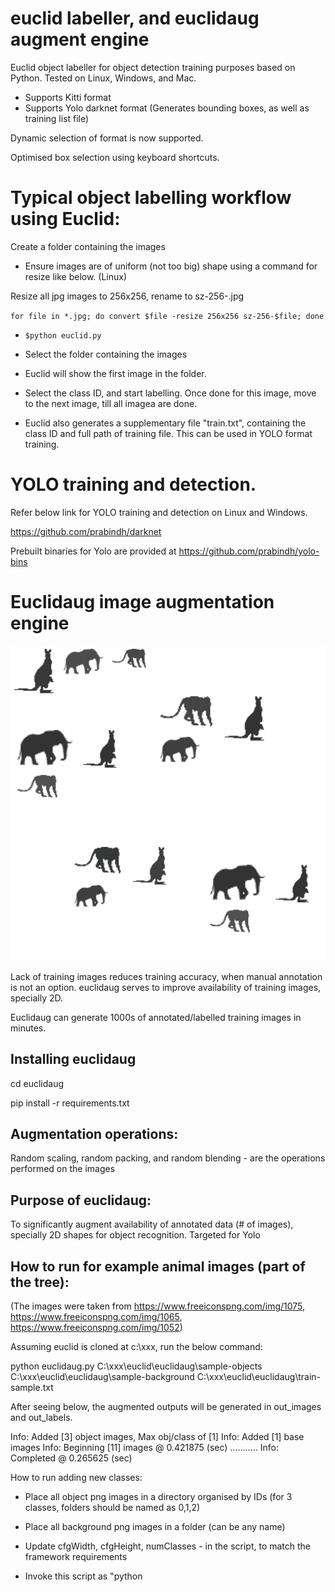 # euclid labeller, and euclidaug augment engine
Euclid object labeller for object detection training purposes based on Python. Tested on Linux, Windows, and Mac.

- Supports Kitti format
- Supports Yolo darknet format (Generates bounding boxes, as well as training list file)

Dynamic selection of format is now supported.

Optimised box selection using keyboard shortcuts.

# Typical object labelling workflow using Euclid:

Create a folder containing the images
 
- Ensure images are of uniform (not too big) shape using a command for resize like below. (Linux)

Resize all jpg images to 256x256, rename to sz-256-<original-name>.jpg

  `for file in *.jpg; do convert $file -resize 256x256 sz-256-$file; done`

- `$python euclid.py`

- Select the folder containing the images

- Euclid will show the first image in the folder.

- Select the class ID, and start labelling. Once done for this image, move to the next image, till all imagea are done.

- Euclid also generates a supplementary file "train.txt", containing the class ID and full path of training file. This can be used in YOLO format training.

# YOLO training and detection.

Refer below link for YOLO training and detection on Linux and Windows.

https://github.com/prabindh/darknet

Prebuilt binaries for Yolo are provided at https://github.com/prabindh/yolo-bins

# Euclidaug image augmentation engine

![alt text](euclidaug/sample_output.png)

Lack of training images reduces training accuracy, when manual annotation is not an option. euclidaug serves to improve availability of training images, specially 2D.

Euclidaug can generate 1000s of annotated/labelled training images in minutes.

## Installing euclidaug

cd euclidaug

pip install -r requirements.txt

## Augmentation operations:

Random scaling, random packing, and random blending - are the operations performed on the images

## Purpose of euclidaug:

 To significantly augment availability of annotated data (# of images), specially 2D shapes for object recognition. Targeted for  Yolo

## How to run for example animal images (part of the tree):

(The images were taken from https://www.freeiconspng.com/img/1075, https://www.freeiconspng.com/img/1065, https://www.freeiconspng.com/img/1052)

Assuming euclid is cloned at c:\xxx, run the below command:

python euclidaug.py C:\xxx\euclid\euclidaug\sample-objects C:\xxx\euclid\euclidaug\sample-background C:\xxx\euclid\euclidaug\train-sample.txt

After seeing below, the augmented outputs will be generated in out_images and out_labels.

Info: Added [3] object images, Max obj/class of [1]
Info: Added [1] base images
Info: Beginning [11] images @ 0.421875 (sec)
...........
Info: Completed @ 0.265625 (sec)
 
 How to run adding new classes:
 - Place all object png images in a directory organised by IDs (for 3 classes, folders should be named as 0,1,2)
 - Place all background png images in a folder (can be any name)
 - Update cfgWidth, cfgHeight, numClasses - in the script, to match the framework requirements
 - Invoke this script as "python <script> <object-folder-name> <bg folder name> <training filename>"
 - output image files will be written to 'output-images' and 'output-labels' and training list file will be written
 
 - Note: The labels are in Yolo format, and output image files will be of same resolution as that of the "background" images.

# Dependencies

 Python 2.7
 `pip install pillow`
 `pip install image`
 Python 3
 Python 3 + Pillow on Ubuntu, do the below
 `sudo apt-get install python-imaging-tk`
 `sudo apt-get install python3-pil.imagetk`

# Converting to TensorFlow format
After labelling the images, the labels can be read and converted to TFRecord using Python scripts available in Tensorflow, using tf.train.Example and tf.train.Features. Note: Yolo and TF share the same bounding box notations (normalised).

# Who uses

https://github.com/dpogosov/yolo_kfm
https://github.com/suji104
https://github.com/VanitarNordic
among others
